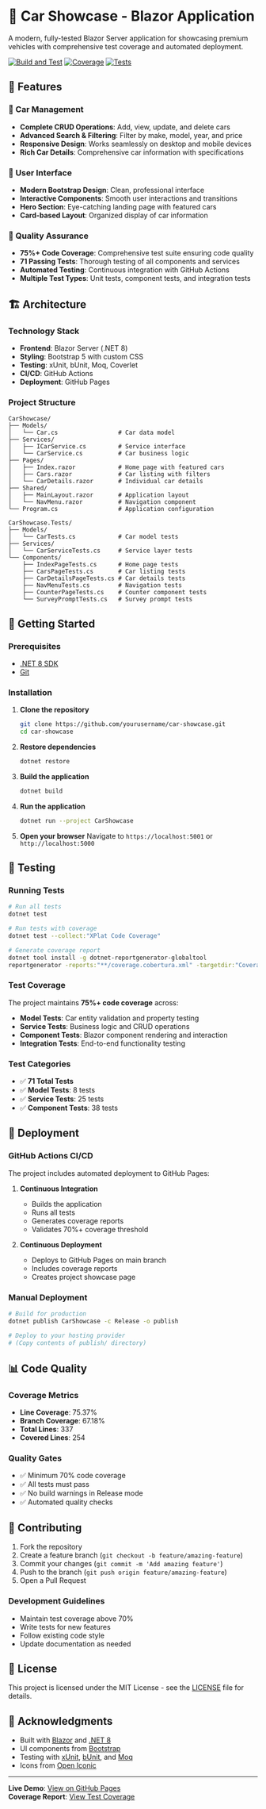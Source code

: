 # 🚗 Car Showcase - Blazor Application

A modern, fully-tested Blazor Server application for showcasing premium vehicles with comprehensive test coverage and automated deployment.

[![Build and Test](https://github.com/yourusername/car-showcase/actions/workflows/deploy.yml/badge.svg)](https://github.com/yourusername/car-showcase/actions/workflows/deploy.yml)
[![Coverage](https://img.shields.io/badge/coverage-75%25-brightgreen)](https://yourusername.github.io/car-showcase/coverage/)
[![Tests](https://img.shields.io/badge/tests-71%20passing-brightgreen)](#testing)

## 🌟 Features

### 🚗 Car Management
- **Complete CRUD Operations**: Add, view, update, and delete cars
- **Advanced Search & Filtering**: Filter by make, model, year, and price
- **Responsive Design**: Works seamlessly on desktop and mobile devices
- **Rich Car Details**: Comprehensive car information with specifications

### 🎨 User Interface
- **Modern Bootstrap Design**: Clean, professional interface
- **Interactive Components**: Smooth user interactions and transitions
- **Hero Section**: Eye-catching landing page with featured cars
- **Card-based Layout**: Organized display of car information

### 🧪 Quality Assurance
- **75%+ Code Coverage**: Comprehensive test suite ensuring code quality
- **71 Passing Tests**: Thorough testing of all components and services
- **Automated Testing**: Continuous integration with GitHub Actions
- **Multiple Test Types**: Unit tests, component tests, and integration tests

## 🏗️ Architecture

### Technology Stack
- **Frontend**: Blazor Server (.NET 8)
- **Styling**: Bootstrap 5 with custom CSS
- **Testing**: xUnit, bUnit, Moq, Coverlet
- **CI/CD**: GitHub Actions
- **Deployment**: GitHub Pages

### Project Structure
```
CarShowcase/
├── Models/
│   └── Car.cs                 # Car data model
├── Services/
│   ├── ICarService.cs         # Service interface
│   └── CarService.cs          # Car business logic
├── Pages/
│   ├── Index.razor            # Home page with featured cars
│   ├── Cars.razor             # Car listing with filters
│   └── CarDetails.razor       # Individual car details
├── Shared/
│   ├── MainLayout.razor       # Application layout
│   └── NavMenu.razor          # Navigation component
└── Program.cs                 # Application configuration

CarShowcase.Tests/
├── Models/
│   └── CarTests.cs            # Car model tests
├── Services/
│   └── CarServiceTests.cs     # Service layer tests
└── Components/
    ├── IndexPageTests.cs      # Home page tests
    ├── CarsPageTests.cs       # Car listing tests
    ├── CarDetailsPageTests.cs # Car details tests
    ├── NavMenuTests.cs        # Navigation tests
    ├── CounterPageTests.cs    # Counter component tests
    └── SurveyPromptTests.cs   # Survey prompt tests
```

## 🚀 Getting Started

### Prerequisites
- [.NET 8 SDK](https://dotnet.microsoft.com/download/dotnet/8.0)
- [Git](https://git-scm.com/)

### Installation

1. **Clone the repository**
   ```bash
   git clone https://github.com/yourusername/car-showcase.git
   cd car-showcase
   ```

2. **Restore dependencies**
   ```bash
   dotnet restore
   ```

3. **Build the application**
   ```bash
   dotnet build
   ```

4. **Run the application**
   ```bash
   dotnet run --project CarShowcase
   ```

5. **Open your browser**
   Navigate to `https://localhost:5001` or `http://localhost:5000`

## 🧪 Testing

### Running Tests
```bash
# Run all tests
dotnet test

# Run tests with coverage
dotnet test --collect:"XPlat Code Coverage"

# Generate coverage report
dotnet tool install -g dotnet-reportgenerator-globaltool
reportgenerator -reports:"**/coverage.cobertura.xml" -targetdir:"CoverageReport" -reporttypes:Html
```

### Test Coverage
The project maintains **75%+ code coverage** across:

- **Model Tests**: Car entity validation and property testing
- **Service Tests**: Business logic and CRUD operations
- **Component Tests**: Blazor component rendering and interaction
- **Integration Tests**: End-to-end functionality testing

### Test Categories
- ✅ **71 Total Tests**
- ✅ **Model Tests**: 8 tests
- ✅ **Service Tests**: 25 tests  
- ✅ **Component Tests**: 38 tests

## 🚀 Deployment

### GitHub Actions CI/CD
The project includes automated deployment to GitHub Pages:

1. **Continuous Integration**
   - Builds the application
   - Runs all tests
   - Generates coverage reports
   - Validates 70%+ coverage threshold

2. **Continuous Deployment**
   - Deploys to GitHub Pages on main branch
   - Includes coverage reports
   - Creates project showcase page

### Manual Deployment
```bash
# Build for production
dotnet publish CarShowcase -c Release -o publish

# Deploy to your hosting provider
# (Copy contents of publish/ directory)
```

## 📊 Code Quality

### Coverage Metrics
- **Line Coverage**: 75.37%
- **Branch Coverage**: 67.18%
- **Total Lines**: 337
- **Covered Lines**: 254

### Quality Gates
- ✅ Minimum 70% code coverage
- ✅ All tests must pass
- ✅ No build warnings in Release mode
- ✅ Automated quality checks

## 🤝 Contributing

1. Fork the repository
2. Create a feature branch (`git checkout -b feature/amazing-feature`)
3. Commit your changes (`git commit -m 'Add amazing feature'`)
4. Push to the branch (`git push origin feature/amazing-feature`)
5. Open a Pull Request

### Development Guidelines
- Maintain test coverage above 70%
- Write tests for new features
- Follow existing code style
- Update documentation as needed

## 📝 License

This project is licensed under the MIT License - see the [LICENSE](LICENSE) file for details.

## 🙏 Acknowledgments

- Built with [Blazor](https://blazor.net/) and [.NET 8](https://dotnet.microsoft.com/)
- UI components from [Bootstrap](https://getbootstrap.com/)
- Testing with [xUnit](https://xunit.net/), [bUnit](https://bunit.dev/), and [Moq](https://github.com/moq/moq4)
- Icons from [Open Iconic](https://useiconic.com/open)

---

**Live Demo**: [View on GitHub Pages](https://wicusblackbee.github.io/car-showcase/)  
**Coverage Report**: [View Test Coverage](https://wicusblackbee.github.io/car-showcase/coverage/)
